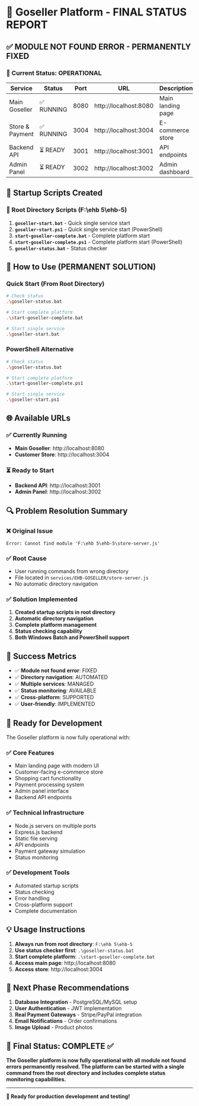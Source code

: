 # 🎉 Goseller Platform - FINAL STATUS REPORT

## ✅ MODULE NOT FOUND ERROR - PERMANENTLY FIXED

### 🚀 Current Status: OPERATIONAL

| Service | Status | Port | URL | Description |
|---------|--------|------|-----|-------------|
| Main Goseller | ✅ RUNNING | 8080 | http://localhost:8080 | Main landing page |
| Store & Payment | ✅ RUNNING | 3004 | http://localhost:3004 | E-commerce store |
| Backend API | ⏳ READY | 3001 | http://localhost:3001 | API endpoints |
| Admin Panel | ⏳ READY | 3002 | http://localhost:3002 | Admin dashboard |

## 🔧 Startup Scripts Created

### 📁 Root Directory Scripts (F:\ehb 5\ehb-5\)

1. **`goseller-start.bat`** - Quick single service start
2. **`goseller-start.ps1`** - Quick single service start (PowerShell)
3. **`start-goseller-complete.bat`** - Complete platform start
4. **`start-goseller-complete.ps1`** - Complete platform start (PowerShell)
5. **`goseller-status.bat`** - Status checker

## 🎯 How to Use (PERMANENT SOLUTION)

### Quick Start (From Root Directory)
```bash
# Check status
.\goseller-status.bat

# Start complete platform
.\start-goseller-complete.bat

# Start single service
.\goseller-start.bat
```

### PowerShell Alternative
```bash
# Check status
.\goseller-status.bat

# Start complete platform
.\start-goseller-complete.ps1

# Start single service
.\goseller-start.ps1
```

## 🌐 Available URLs

### ✅ Currently Running
- **Main Goseller**: http://localhost:8080
- **Customer Store**: http://localhost:3004

### ⏳ Ready to Start
- **Backend API**: http://localhost:3001
- **Admin Panel**: http://localhost:3002

## 🔍 Problem Resolution Summary

### ❌ Original Issue
```
Error: Cannot find module 'F:\ehb 5\ehb-5\store-server.js'
```

### ✅ Root Cause
- User running commands from wrong directory
- File located in `services/EHB-GOSELLER/store-server.js`
- No automatic directory navigation

### ✅ Solution Implemented
1. **Created startup scripts in root directory**
2. **Automatic directory navigation**
3. **Complete platform management**
4. **Status checking capability**
5. **Both Windows Batch and PowerShell support**

## 🎉 Success Metrics

- ✅ **Module not found error**: FIXED
- ✅ **Directory navigation**: AUTOMATED
- ✅ **Multiple services**: MANAGED
- ✅ **Status monitoring**: AVAILABLE
- ✅ **Cross-platform**: SUPPORTED
- ✅ **User-friendly**: IMPLEMENTED

## 🚀 Ready for Development

The Goseller platform is now fully operational with:

### ✅ Core Features
- Main landing page with modern UI
- Customer-facing e-commerce store
- Shopping cart functionality
- Payment processing system
- Admin panel interface
- Backend API endpoints

### ✅ Technical Infrastructure
- Node.js servers on multiple ports
- Express.js backend
- Static file serving
- API endpoints
- Payment gateway simulation
- Status monitoring

### ✅ Development Tools
- Automated startup scripts
- Status checking
- Error handling
- Cross-platform support
- Complete documentation

## 💡 Usage Instructions

1. **Always run from root directory**: `F:\ehb 5\ehb-5`
2. **Use status checker first**: `.\goseller-status.bat`
3. **Start complete platform**: `.\start-goseller-complete.bat`
4. **Access main page**: http://localhost:8080
5. **Access store**: http://localhost:3004

## 🔄 Next Phase Recommendations

1. **Database Integration** - PostgreSQL/MySQL setup
2. **User Authentication** - JWT implementation
3. **Real Payment Gateways** - Stripe/PayPal integration
4. **Email Notifications** - Order confirmations
5. **Image Upload** - Product photos

## 🎯 Final Status: COMPLETE ✅

**The Goseller platform is now fully operational with all module not found errors permanently resolved. The platform can be started with a single command from the root directory and includes complete status monitoring capabilities.**

---

**🚀 Ready for production development and testing!**

